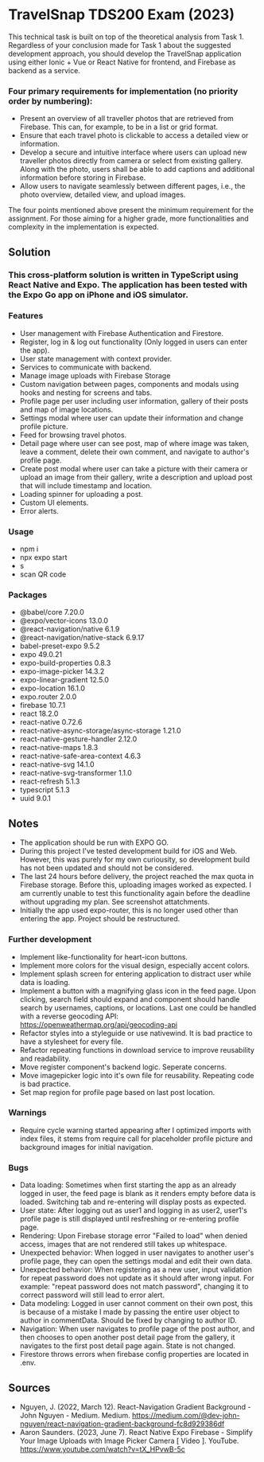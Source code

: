 # TravelSnap TDS200 Exam (2023)

This technical task is built on top of the theoretical analysis from Task 1. 
Regardless of your conclusion made for Task 1 about the suggested development approach, you should develop the TravelSnap application using either Ionic + Vue or React Native for frontend, and Firebase as backend as a service.

### Four primary requirements for implementation (no priority order by numbering):
- Present an overview of all traveller photos that are retrieved from Firebase. This can, for example, to be in a list or grid format.
- Ensure that each travel photo is clickable to access a detailed view or information.
- Develop a secure and intuitive interface where users can upload new traveller photos directly from camera or select from existing gallery. Along with the photo, users shall be able to add captions and additional information before storing in Firebase.
- Allow users to navigate seamlessly between different pages, i.e., the photo overview, detailed view, and upload images.

The four points mentioned above present the minimum requirement for the assignment. For those aiming for a higher grade, more functionalities and complexity in the implementation is expected.

## Solution
### This cross-platform solution is written in TypeScript using React Native and Expo. The application has been tested with the Expo Go app on iPhone and iOS simulator.

### Features
- User management with Firebase Authentication and Firestore.
- Register, log in & log out functionality (Only logged in users can enter the app).
- User state management with context provider.
- Services to communicate with backend.
- Manage image uploads with Firebase Storage
- Custom navigation between pages, components and modals using hooks and nesting for screens and tabs.
- Profile page per user including user information, gallery of their posts and map of image locations.
- Settings modal where user can update their information and change profile picture.
- Feed for browsing travel photos.
- Detail page where user can see post, map of where image was taken, leave a comment, delete their own comment, and navigate to author's profile page.
- Create post modal where user can take a picture with their camera or upload an image from their gallery, write a description and upload post that will include timestamp and location.
- Loading spinner for uploading a post.
- Custom UI elements.
- Error alerts.

### Usage
- npm i
- npx expo start
- s
- scan QR code

### Packages
- @babel/core 7.20.0
- @expo/vector-icons 13.0.0
- @react-navigation/native 6.1.9
- @react-navigation/native-stack 6.9.17
- babel-preset-expo 9.5.2
- expo 49.0.21
- expo-build-properties 0.8.3
- expo-image-picker 14.3.2
- expo-linear-gradient 12.5.0
- expo-location 16.1.0
- expo.router 2.0.0
- firebase 10.7.1
- react 18.2.0
- react-native 0.72.6
- react-native-async-storage/async-storage 1.21.0
- react-native-gesture-handler 2.12.0
- react-native-maps 1.8.3
- react-native-safe-area-context 4.6.3
- react-native-svg 14.1.0
- react-native-svg-transformer 1.1.0
- react-refresh 5.1.3
- typescript 5.1.3
- uuid 9.0.1

## Notes
- The application should be run with EXPO GO. 
- During this project I've tested development build for iOS and Web. However, this was purely for my own curiousity, so development build has not been updated and should not be considered.
- The last 24 hours before delivery, the project reached the max quota in Firebase storage. Before this, uploading images worked as expected. I am currently unable to test this functionality again before the deadline without upgrading my plan. See screenshot attatchments.
- Initially the app used expo-router, this is no longer used other than entering the app. Project should be restructured.

### Further development
- Implement like-functionality for heart-icon buttons.
- Implement more colors for the visual design, especially accent colors.
- Implement splash screen for entering application to distract user while data is loading.
- Implement a button with a magnifying glass icon in the feed page. Upon clicking, search field should expand and component should handle search by usernames, captions, or locations. Last one could be handled with a reverse geocoding API: https://openweathermap.org/api/geocoding-api
- Refactor styles into a styleguide or use nativewind. It is bad practice to have a stylesheet for every file.
- Refactor repeating functions in download service to improve reusability and readability.
- Move register component's backend logic. Seperate concerns.
- Move imagepicker logic into it's own file for reusability. Repeating code is bad practice.
- Set map region for profile page based on last post location.

### Warnings
- Require cycle warning started appearing after I optimized imports with index files, it stems from require call for placeholder profile picture and background images for initial navigation.

### Bugs
- Data loading: Sometimes when first starting the app as an already logged in user, the feed page is blank as it renders empty before data is loaded. Switching tab and re-entering will display posts as expected.
- User state: After logging out as user1 and logging in as user2, user1's profile page is still displayed until resfreshing or re-entering profile page.
- Rendering: Upon Firebase storage error "Failed to load" when denied access, images that are not rendered still takes up whitespace.
- Unexpected behavior: When logged in user navigates to another user's profile page, they can open the settings modal and edit their own data.
- Unexpected behavior: When registering as a new user, input validation for repeat password does not update as it should after wrong input. For example: "repeat password does not match password", changing it to correct password will still lead to error alert.
- Data modeling: Logged in user cannot comment on their own post, this is because of a mistake I made by passing the entire user object to author in commentData. Should be fixed by changing to author ID.
- Navigation: When user navigates to profile page of the post author, and then chooses to open another post detail page from the gallery, it navigates to the first post detail page again. State is not changed.
- Firestore throws errors when firebase config properties are located in .env.

## Sources
- Nguyen, J. (2022, March 12). React-Navigation Gradient Background - John Nguyen - Medium. Medium. https://medium.com/@dev-john-nguyen/react-navigation-gradient-background-fc8d929386df
- Aaron Saunders. (2023, June 7). React Native Expo Firebase - Simplify Your Image Uploads with Image Picker Camera [ Video ]. YouTube. https://www.youtube.com/watch?v=tX_HPvwB-5c
